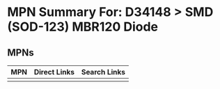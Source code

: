 



# MPN Summary For: D34148 > SMD (SOD-123) MBR120 Diode

## MPNs
  

|MPN|Direct Links|Search Links|
| :--- | :--- | :--- |
||||
